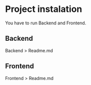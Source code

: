 # Project instalation

You have to run Backend and Frontend.

## Backend

Backend > Readme.md

## Frontend

Frontend > Readme.md
